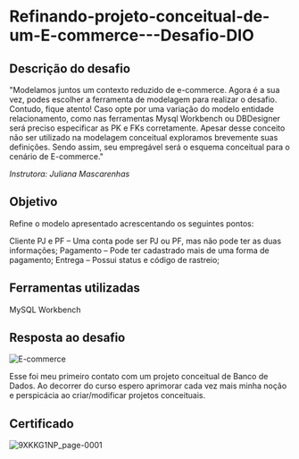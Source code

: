 # Refinando-projeto-conceitual-de-um-E-commerce---Desafio-DIO
## Descrição do desafio
"Modelamos juntos um contexto reduzido de e-commerce. Agora é a sua vez, podes escolher a ferramenta de modelagem para realizar o desafio. Contudo, fique atento! Caso opte por uma variação do modelo entidade relacionamento, como nas ferramentas Mysql Workbench ou DBDesigner será preciso especificar as PK e FKs corretamente. Apesar desse conceito não ser utilizado na modelagem conceitual exploramos brevemente suas definições. Sendo assim, seu empregável será o esquema conceitual para o cenário de E-commerce."

*Instrutora: Juliana Mascarenhas*

## Objetivo

Refine o modelo apresentado acrescentando os seguintes pontos:

Cliente PJ e PF – Uma conta pode ser PJ ou PF, mas não pode ter as duas informações;
Pagamento – Pode ter cadastrado mais de uma forma de pagamento;
Entrega – Possui status e código de rastreio;

## Ferramentas utilizadas

MySQL Workbench

## Resposta ao desafio
![E-commerce](https://github.com/user-attachments/assets/995f9b37-13ac-48b9-a323-2b6096e67280)

Esse foi meu primeiro contato com um projeto conceitual de Banco de Dados. Ao decorrer do curso espero aprimorar cada vez mais minha noção e perspicácia ao criar/modificar projetos conceituais.

## Certificado

![9XKKG1NP_page-0001](https://github.com/user-attachments/assets/4dbc48a7-667b-4110-9d7c-9ad5b13d1f5b)
